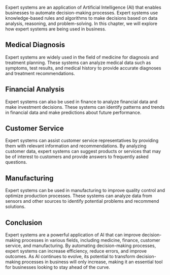 
Expert systems are an application of Artificial Intelligence (AI) that enables businesses to automate decision-making processes. Expert systems use knowledge-based rules and algorithms to make decisions based on data analysis, reasoning, and problem-solving. In this chapter, we will explore how expert systems are being used in business.

Medical Diagnosis
-----------------

Expert systems are widely used in the field of medicine for diagnosis and treatment planning. These systems can analyze medical data such as symptoms, test results, and medical history to provide accurate diagnoses and treatment recommendations.

Financial Analysis
------------------

Expert systems can also be used in finance to analyze financial data and make investment decisions. These systems can identify patterns and trends in financial data and make predictions about future performance.

Customer Service
----------------

Expert systems can assist customer service representatives by providing them with relevant information and recommendations. By analyzing customer data, expert systems can suggest products or services that may be of interest to customers and provide answers to frequently asked questions.

Manufacturing
-------------

Expert systems can be used in manufacturing to improve quality control and optimize production processes. These systems can analyze data from sensors and other sources to identify potential problems and recommend solutions.

Conclusion
----------

Expert systems are a powerful application of AI that can improve decision-making processes in various fields, including medicine, finance, customer service, and manufacturing. By automating decision-making processes, expert systems can increase efficiency, reduce errors, and improve outcomes. As AI continues to evolve, its potential to transform decision-making processes in business will only increase, making it an essential tool for businesses looking to stay ahead of the curve.

